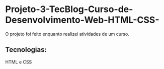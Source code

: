 # Projeto-3-TecBlog-Curso-de-Desenvolvimento-Web-HTML-CSS-

O projeto foi feito enquanto realizei atividades de um curso.

## Tecnologias:

HTML e CSS
